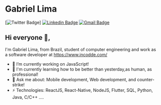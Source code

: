 # Gabriel Lima 
[![Twitter Badge](https://img.shields.io/badge/-@Hlmzgabriel-1ca0f1?style=flat-square&labelColor=1ca0f1&logo=twitter&logoColor=white&link=https://twitter.com/lmzgabriel)]
[![Linkedin Badge](https://img.shields.io/badge/-lmzgabriel-blue?style=flat-square&logo=Linkedin&logoColor=white&link=https://www.linkedin.com/in/lmzgabriel/)](https://www.linkedin.com/in/danielobara/)
[![Gmail Badge](https://img.shields.io/badge/-gabriel1997lima@gmail.com-c14438?style=flat-square&logo=Gmail&logoColor=white&link=mailto:gabriel1997lima@gmail.com)](mailto:gabriel1997lima@gmail.com)

## Hi everyone 👋, 
I'm Gabriel Lima, from Brazil, student of computer engineering and work as a software developer at https://www.incodde.com/

- 🔭 I’m currently working on JavaScript!
- 🌱 I'm currently learning how to be better than yesterday,as human, as professional!
- 💬 Ask me about: Mobile development, Web development, and counter-strike!
- ⚡ Technologies: ReactJS, React-Native, NodeJS, Flutter, SQL, Python, Java, C/C++ ....



<!--
**lmz2k/lmz2k** is a ✨ _special_ ✨ repository because its `README.md` (this file) appears on your GitHub profile.

Here are some ideas to get you started:

- 🔭 I’m currently working on ...
- 🌱 I’m currently learning ...
- 👯 I’m looking to collaborate on ...
- 🤔 I’m looking for help with ...
- 💬 Ask me about ...
- 📫 How to reach me: ...
- 😄 Pronouns: ...
- ⚡ Fun fact: ...
-->
